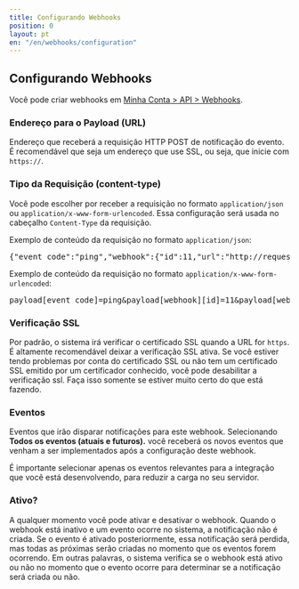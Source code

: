```yaml
---
title: Configurando Webhooks
position: 0
layout: pt
en: "/en/webhooks/configuration"
---
```


## Configurando Webhooks

Você pode criar webhooks em [Minha Conta > API > Webhooks](https://boletosimples.com.br/conta/api/webhooks).

### Endereço para o Payload (URL)

Endereço que receberá a requisição HTTP POST de notificação do evento. É recomendável que seja um endereço que use SSL, ou seja, que inicie com `https://`.

### Tipo da Requisição (content-type)

Você pode escolher por receber a requisição no formato `application/json` ou `application/x-www-form-urlencoded`. Essa configuração será usada no cabeçalho `Content-Type` da requisição.

Exemplo de conteúdo da requisição no formato `application/json`:

<pre class="json">
{"event_code":"ping","webhook":{"id":11,"url":"http://requestb.in/15a0nqn1"}}
</pre>

Exemplo de conteúdo da requisição no formato `application/x-www-form-urlencoded`:

<pre class="http">
payload[event_code]=ping&payload[webhook][id]=11&payload[webhook][url]=http://requestb.in/15a0nqn1
</pre>

### Verificação SSL

Por padrão, o sistema irá verificar o certificado SSL quando a URL for `https`. É altamente recomendável deixar a verificação SSL ativa. Se você estiver tendo problemas por conta do certificado SSL ou não tem um certificado SSL emitido por um certificador conhecido, você pode desabilitar a verificação ssl. Faça isso somente se estiver muito certo do que está fazendo.

### Eventos

Eventos que irão disparar notificações para este webhook. Selecionando **Todos os eventos (atuais e futuros).** você receberá os novos eventos que venham a ser implementados após a configuração deste webhook.

É importante selecionar apenas os eventos relevantes para a integração que você está desenvolvendo, para reduzir a carga no seu servidor.

### Ativo?

A qualquer momento você pode ativar e desativar o webhook. Quando o webhook está inativo e um evento ocorre no sistema, a notificação não é criada. Se o evento é ativado posteriormente, essa notificação será perdida, mas todas as próximas serão criadas no momento que os eventos forem ocorrendo. Em outras palavras, o sistema verifica se o webhook está ativo ou não no momento que o evento ocorre para determinar se a notificação será criada ou não.